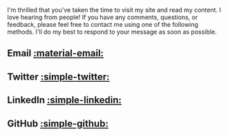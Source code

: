 I'm thrilled that you've taken the time to visit my site and read my content. I love hearing from people! If you have any comments, questions, or feedback, please feel free to contact me using one of the following methods. I'll do my best to respond to your message as soon as possible.

## Email <a href="mailto:jason@thevriends.com">:material-email:</a>

## Twitter <a href=" https://twitter.com/JasonVriends">:simple-twitter:</a>

## LinkedIn <a href="https://www.linkedin.com/in/jasonvriends/">:simple-linkedin:</a>

## GitHub <a href=" https://github.com/jasonvriends">:simple-github:</a>
